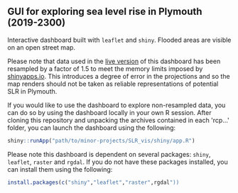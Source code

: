 ## GUI for exploring sea level rise in Plymouth (2019-2300)

Interactive dashboard built with `leaflet` and `shiny`. Flooded areas are visible on an open street map.

Please note that data used in the [live version](https://z-lab.shinyapps.io/slrvis/) of this dashboard has been resampled by a factor of 1.5 to meet the memory limits imposed by [shinyapps.io](https://www.shinyapps.io/). This introduces a degree of error in the projections and so the map renders should not be taken as reliable representations of potential SLR in Plymouth.

If you would like to use the dashboard to explore non-resampled data, you can do so by using the dashboard locally in your own R session. After cloning this repository and unpacking the archives contained in each 'rcp...' folder, you can launch the dashboard using the following:

``` r
shiny::runApp("path/to/minor-projects/SLR_vis/shiny/app.R")
```

Please note this dashboard is dependent on several packages: `shiny`, `leaflet`, `raster` and `rgdal`. If you do not have these packages installed, you can install them using the following:

``` r
install.packages(c("shiny","leaflet","raster",rgdal"))
```


